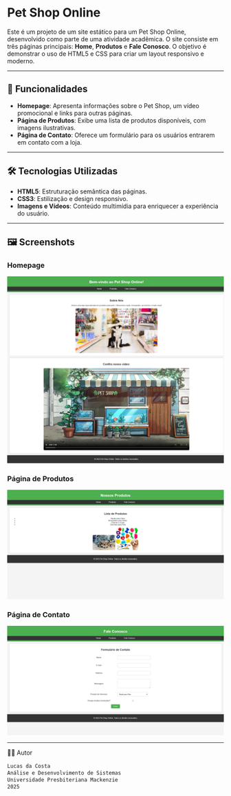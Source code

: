 # Pet Shop Online

Este é um projeto de um site estático para um Pet Shop Online, desenvolvido como parte de uma atividade acadêmica. O site consiste em três páginas principais: **Home**, **Produtos** e **Fale Conosco**. O objetivo é demonstrar o uso de HTML5 e CSS para criar um layout responsivo e moderno.

---

## 🚀 Funcionalidades

- **Homepage**: Apresenta informações sobre o Pet Shop, um vídeo promocional e links para outras páginas.
- **Página de Produtos**: Exibe uma lista de produtos disponíveis, com imagens ilustrativas.
- **Página de Contato**: Oferece um formulário para os usuários entrarem em contato com a loja.

---

## 🛠️ Tecnologias Utilizadas

- **HTML5**: Estruturação semântica das páginas.
- **CSS3**: Estilização e design responsivo.
- **Imagens e Vídeos**: Conteúdo multimídia para enriquecer a experiência do usuário.

---

## 🖼️ Screenshots

### Homepage
![Homepage](src/images/_index.html.png)

### Página de Produtos
![Produtos](src/images/_produtos.html.png)

### Página de Contato
![Contato](src/images/_faleConosco.html.png)

---

👨‍💻 Autor
```
Lucas da Costa
Análise e Desenvolvimento de Sistemas
Universidade Presbiteriana Mackenzie
2025
```